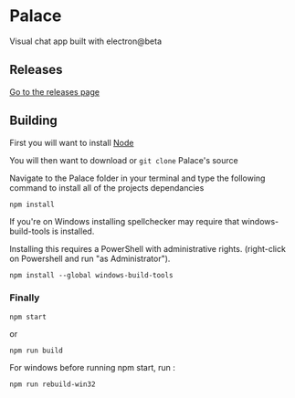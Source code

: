 # Palace
Visual chat app built with electron@beta


## Releases
[Go to the releases page](https://github.com/pawnipt/Palace/releases)


## Building

First you will want to install [Node](https://nodejs.org/en/)

You will then want to download or `git clone` Palace's source

Navigate to the Palace folder in your terminal and type the following command to install all of the projects dependancies
```
npm install
```
If you're on Windows installing spellchecker may require that windows-build-tools is installed.

Installing this requires a PowerShell with administrative rights. (right-click on Powershell and run "as Administrator").
```
npm install --global windows-build-tools
```

### Finally
```
npm start
```
or
```
npm run build
```

For windows before running npm start, run :
```
npm run rebuild-win32
```
